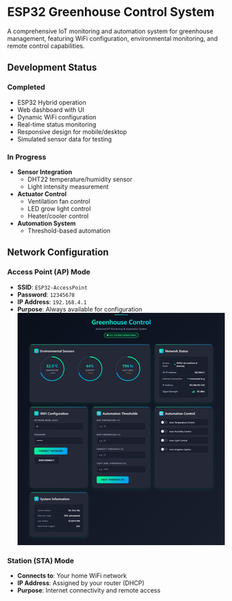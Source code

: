 # ESP32 Greenhouse Control System

A comprehensive IoT monitoring and automation system for greenhouse management, featuring WiFi configuration, environmental monitoring, and remote control capabilities.

## Development Status

### Completed
- ESP32 Hybrid operation
- Web dashboard with UI
- Dynamic WiFi configuration
- Real-time status monitoring
- Responsive design for mobile/desktop
- Simulated sensor data for testing

### In Progress
- **Sensor Integration**
  - DHT22 temperature/humidity sensor
  - Light intensity measurement
- **Actuator Control**
  - Ventilation fan control
  - LED grow light control
  - Heater/cooler control
- **Automation System**
  - Threshold-based automation

## Network Configuration

### Access Point (AP) Mode
- **SSID**: `ESP32-AccessPoint`
- **Password**: `12345678`
- **IP Address**: `192.168.4.1`
- **Purpose**: Always available for configuration
![SCREENSHOT](https://github.com/kalharaCK/TASK01_ESP32-STA-AP-Mode-Hybrid/blob/main/screenshot.jpg)


### Station (STA) Mode
- **Connects to**: Your home WiFi network
- **IP Address**: Assigned by your router (DHCP)
- **Purpose**: Internet connectivity and remote access

